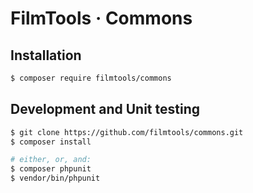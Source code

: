 # FilmTools · Commons


## Installation

```bash
$ composer require filmtools/commons
```

## Development and Unit testing

```bash
$ git clone https://github.com/filmtools/commons.git
$ composer install

# either, or, and:
$ composer phpunit
$ vendor/bin/phpunit

```


